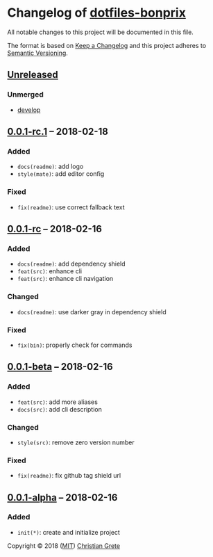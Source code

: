 # Changelog of [dotfiles-bonprix][github-url]

All notable changes to this project will be documented in this file.

The format is based on [Keep a Changelog][keep-a-changelog-url] and this project adheres to [Semantic Versioning][semver-url].

## [Unreleased]

### Unmerged

- [develop]

## [0.0.1-rc.1] – 2018-02-18

### Added

- `docs(readme)`: add logo
- `style(mate)`: add editor config

### Fixed

- `fix(readme)`: use correct fallback text

## [0.0.1-rc] – 2018-02-16

### Added

- `docs(readme)`: add dependency shield
- `feat(src)`: enhance cli
- `feat(src)`: enhance cli navigation

### Changed

- `docs(readme)`: use darker gray in dependency shield

### Fixed

- `fix(bin)`: properly check for commands

## [0.0.1-beta] – 2018-02-16

### Added

- `feat(src)`: add more aliases
- `docs(src)`: add cli description

### Changed

- `style(src)`: remove zero version number

### Fixed

- `fix(readme)`: fix github tag shield url

## [0.0.1-alpha] – 2018-02-16

### Added

- `init(*)`: create and initialize project

[Unreleased]: https://github.com/ChristianGrete/dotfiles-bonprix/compare/0.0.1-rc.1...master
[0.0.1-rc.1]: https://github.com/ChristianGrete/dotfiles-bonprix/compare/0.0.1-rc...0.0.1-rc.1
[0.0.1-rc]: https://github.com/ChristianGrete/dotfiles-bonprix/compare/0.0.1-beta...0.0.1-rc
[0.0.1-beta]: https://github.com/ChristianGrete/dotfiles-bonprix/compare/0.0.1-alpha...0.0.1-beta
[0.0.1-alpha]: https://github.com/ChristianGrete/dotfiles-bonprix/compare/0bb20f14967d5cd5a1d6c1e93ad398c24ced59b9...0.0.1-alpha
[develop]: https://github.com/ChristianGrete/dotfiles-bonprix/compare/master...develop

Copyright © 2018 ([MIT](LICENSE.md)) [Christian Grete](https://christiangrete.com)

[github-url]: https://github.com/ChristianGrete/dotfiles-bonprix
[keep-a-changelog-url]: http://keepachangelog.com/en/1.0.0/
[semver-url]: http://semver.org/spec/v2.0.0.html